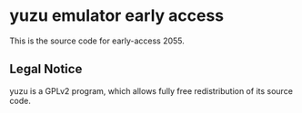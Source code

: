 yuzu emulator early access
=============

This is the source code for early-access 2055.

## Legal Notice

yuzu is a GPLv2 program, which allows fully free redistribution of its source code.